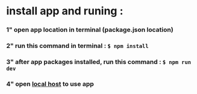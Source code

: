 # install app and runing :
### 1" open app location in terminal (package.json location)
### 2" run this command in terminal : `$ npm install `
### 3" after app packages installed, run this command : `$ npm run dev `
### 4" open [local host](http://localhost:3000/) to use app

